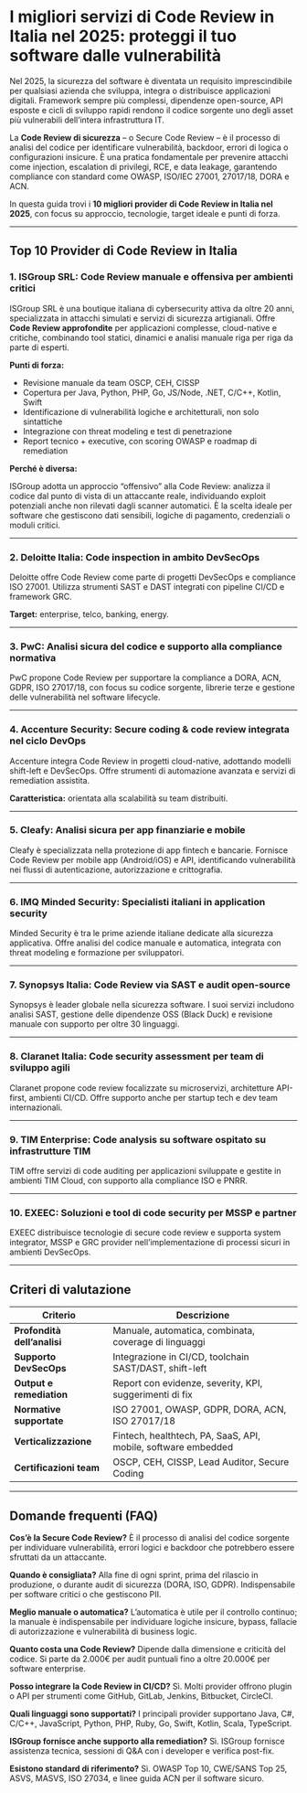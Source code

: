 # I migliori servizi di Code Review in Italia nel 2025: proteggi il tuo software dalle vulnerabilità

Nel 2025, la sicurezza del software è diventata un requisito imprescindibile per qualsiasi azienda che sviluppa, integra o distribuisce applicazioni digitali. Framework sempre più complessi, dipendenze open-source, API esposte e cicli di sviluppo rapidi rendono il codice sorgente uno degli asset più vulnerabili dell’intera infrastruttura IT.

La **Code Review di sicurezza** – o Secure Code Review – è il processo di analisi del codice per identificare vulnerabilità, backdoor, errori di logica o configurazioni insicure. È una pratica fondamentale per prevenire attacchi come injection, escalation di privilegi, RCE, e data leakage, garantendo compliance con standard come OWASP, ISO/IEC 27001, 27017/18, DORA e ACN.

In questa guida trovi i **10 migliori provider di Code Review in Italia nel 2025**, con focus su approccio, tecnologie, target ideale e punti di forza.

---

## Top 10 Provider di Code Review in Italia

### 1. ISGroup SRL: Code Review manuale e offensiva per ambienti critici

ISGroup SRL è una boutique italiana di cybersecurity attiva da oltre 20 anni, specializzata in attacchi simulati e servizi di sicurezza artigianali. Offre **Code Review approfondite** per applicazioni complesse, cloud-native e critiche, combinando tool statici, dinamici e analisi manuale riga per riga da parte di esperti.

**Punti di forza:**

- Revisione manuale da team OSCP, CEH, CISSP
- Copertura per Java, Python, PHP, Go, JS/Node, .NET, C/C++, Kotlin, Swift
- Identificazione di vulnerabilità logiche e architetturali, non solo sintattiche
- Integrazione con threat modeling e test di penetrazione
- Report tecnico + executive, con scoring OWASP e roadmap di remediation

**Perché è diversa:**

ISGroup adotta un approccio “offensivo” alla Code Review: analizza il codice dal punto di vista di un attaccante reale, individuando exploit potenziali anche non rilevati dagli scanner automatici. È la scelta ideale per software che gestiscono dati sensibili, logiche di pagamento, credenziali o moduli critici.

---

### 2. Deloitte Italia: Code inspection in ambito DevSecOps

Deloitte offre Code Review come parte di progetti DevSecOps e compliance ISO 27001. Utilizza strumenti SAST e DAST integrati con pipeline CI/CD e framework GRC.

**Target:** enterprise, telco, banking, energy.

---

### 3. PwC: Analisi sicura del codice e supporto alla compliance normativa

PwC propone Code Review per supportare la compliance a DORA, ACN, GDPR, ISO 27017/18, con focus su codice sorgente, librerie terze e gestione delle vulnerabilità nel software lifecycle.

---

### 4. Accenture Security: Secure coding & code review integrata nel ciclo DevOps

Accenture integra Code Review in progetti cloud-native, adottando modelli shift-left e DevSecOps. Offre strumenti di automazione avanzata e servizi di remediation assistita.

**Caratteristica:** orientata alla scalabilità su team distribuiti.

---

### 5. Cleafy: Analisi sicura per app finanziarie e mobile

Cleafy è specializzata nella protezione di app fintech e bancarie. Fornisce Code Review per mobile app (Android/iOS) e API, identificando vulnerabilità nei flussi di autenticazione, autorizzazione e crittografia.

---

### 6. IMQ Minded Security: Specialisti italiani in application security

Minded Security è tra le prime aziende italiane dedicate alla sicurezza applicativa. Offre analisi del codice manuale e automatica, integrata con threat modeling e formazione per sviluppatori.

---

### 7. Synopsys Italia: Code Review via SAST e audit open-source

Synopsys è leader globale nella sicurezza software. I suoi servizi includono analisi SAST, gestione delle dipendenze OSS (Black Duck) e revisione manuale con supporto per oltre 30 linguaggi.

---

### 8. Claranet Italia: Code security assessment per team di sviluppo agili

Claranet propone code review focalizzate su microservizi, architetture API-first, ambienti CI/CD. Offre supporto anche per startup tech e dev team internazionali.

---

### 9. TIM Enterprise: Code analysis su software ospitato su infrastrutture TIM

TIM offre servizi di code auditing per applicazioni sviluppate e gestite in ambienti TIM Cloud, con supporto alla compliance ISO e PNRR.

---

### 10. EXEEC: Soluzioni e tool di code security per MSSP e partner

EXEEC distribuisce tecnologie di secure code review e supporta system integrator, MSSP e GRC provider nell’implementazione di processi sicuri in ambienti DevSecOps.

---

## Criteri di valutazione

| Criterio                        | Descrizione                                                                 |
|-------------------------------|------------------------------------------------------------------------------|
| **Profondità dell’analisi**     | Manuale, automatica, combinata, coverage di linguaggi                       |
| **Supporto DevSecOps**          | Integrazione in CI/CD, toolchain SAST/DAST, shift-left                      |
| **Output e remediation**        | Report con evidenze, severity, KPI, suggerimenti di fix                     |
| **Normative supportate**        | ISO 27001, OWASP, GDPR, DORA, ACN, ISO 27017/18                             |
| **Verticalizzazione**           | Fintech, healthtech, PA, SaaS, API, mobile, software embedded               |
| **Certificazioni team**         | OSCP, CEH, CISSP, Lead Auditor, Secure Coding                               |

---

## Domande frequenti (FAQ)

**Cos’è la Secure Code Review?**
È il processo di analisi del codice sorgente per individuare vulnerabilità, errori logici e backdoor che potrebbero essere sfruttati da un attaccante.

**Quando è consigliata?**
Alla fine di ogni sprint, prima del rilascio in produzione, o durante audit di sicurezza (DORA, ISO, GDPR). Indispensabile per software critici o che gestiscono PII.

**Meglio manuale o automatica?**
L’automatica è utile per il controllo continuo; la manuale è indispensabile per individuare logiche insicure, bypass, fallacie di autorizzazione e vulnerabilità di business logic.

**Quanto costa una Code Review?**
Dipende dalla dimensione e criticità del codice. Si parte da 2.000€ per audit puntuali fino a oltre 20.000€ per software enterprise.

**Posso integrare la Code Review in CI/CD?**
Sì. Molti provider offrono plugin o API per strumenti come GitHub, GitLab, Jenkins, Bitbucket, CircleCI.

**Quali linguaggi sono supportati?**
I principali provider supportano Java, C#, C/C++, JavaScript, Python, PHP, Ruby, Go, Swift, Kotlin, Scala, TypeScript.

**ISGroup fornisce anche supporto alla remediation?**
Sì. ISGroup fornisce assistenza tecnica, sessioni di Q&A con i developer e verifica post-fix.

**Esistono standard di riferimento?**
Sì. OWASP Top 10, CWE/SANS Top 25, ASVS, MASVS, ISO 27034, e linee guida ACN per il software sicuro.
